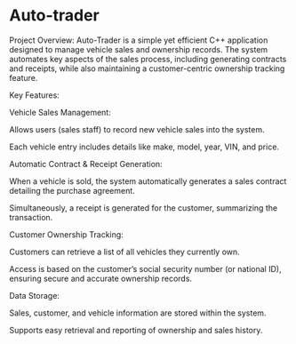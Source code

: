 # Auto-trader
Project Overview:
Auto-Trader is a simple yet efficient C++ application designed to manage vehicle sales and ownership records. The system automates key aspects of the sales process, including generating contracts and receipts, while also maintaining a customer-centric ownership tracking feature.

Key Features:

Vehicle Sales Management:

Allows users (sales staff) to record new vehicle sales into the system.

Each vehicle entry includes details like make, model, year, VIN, and price.

Automatic Contract & Receipt Generation:

When a vehicle is sold, the system automatically generates a sales contract detailing the purchase agreement.

Simultaneously, a receipt is generated for the customer, summarizing the transaction.

Customer Ownership Tracking:

Customers can retrieve a list of all vehicles they currently own.

Access is based on the customer’s social security number (or national ID), ensuring secure and accurate ownership records.

Data Storage:

Sales, customer, and vehicle information are stored within the system.

Supports easy retrieval and reporting of ownership and sales history.
